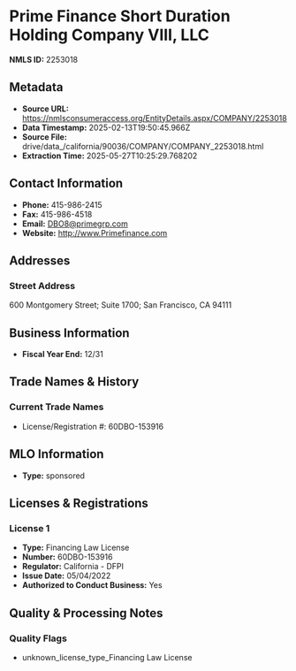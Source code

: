 # Prime Finance Short Duration Holding Company VIII, LLC

**NMLS ID:** 2253018

## Metadata
- **Source URL:** https://nmlsconsumeraccess.org/EntityDetails.aspx/COMPANY/2253018
- **Data Timestamp:** 2025-02-13T19:50:45.966Z
- **Source File:** drive/data_/california/90036/COMPANY/COMPANY_2253018.html
- **Extraction Time:** 2025-05-27T10:25:29.768202

## Contact Information
- **Phone:** 415-986-2415
- **Fax:** 415-986-4518
- **Email:** DBO8@primegrp.com
- **Website:** http://www.Primefinance.com

## Addresses
### Street Address
600 Montgomery Street; Suite 1700; San Francisco, CA 94111

## Business Information
- **Fiscal Year End:** 12/31

## Trade Names & History
### Current Trade Names
- License/Registration #: 60DBO-153916

## MLO Information
- **Type:** sponsored

## Licenses & Registrations

### License 1
- **Type:** Financing Law License
- **Number:** 60DBO-153916
- **Regulator:** California - DFPI
- **Issue Date:** 05/04/2022
- **Authorized to Conduct Business:** Yes

## Quality & Processing Notes
### Quality Flags
- unknown_license_type_Financing Law License
